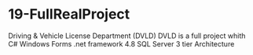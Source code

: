 # 19-FullRealProject
Driving &amp; Vehicle License Department (DVLD)
DVLD is a full project whith 
C# Windows Forms .net framework 4.8
SQL Server
3 tier Architecture

